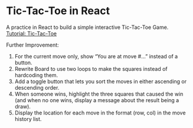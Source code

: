 # Tic-Tac-Toe in React
A practice in React to build a simple interactive Tic-Tac-Toe Game. \
[Tutorial: Tic-Tac-Toe](https://react.dev/learn/tutorial-tic-tac-toe#declaring-a-winner)

Further Improvement:
1. For the current move only, show “You are at move #…” instead of a button.
2. Rewrite Board to use two loops to make the squares instead of hardcoding them.
3. Add a toggle button that lets you sort the moves in either ascending or descending order.
4. When someone wins, highlight the three squares that caused the win (and when no one wins, display a message about the result being a draw).
5. Display the location for each move in the format (row, col) in the move history list.
